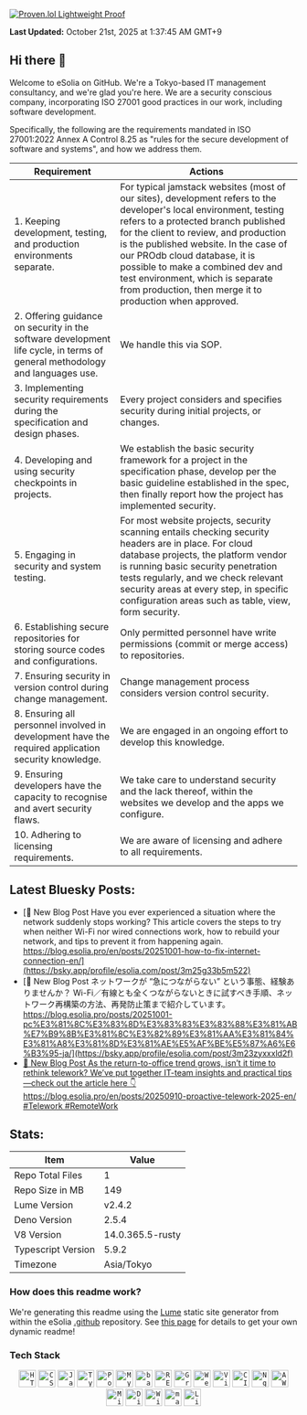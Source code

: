[![Proven.lol Lightweight Proof](https://img.shields.io/badge/Proven.lol-Lightweight_Proof-green?style=flat-square&logo=cachet)](https://proven.lol/fbd788)  
  
**Last Updated:** October 21st, 2025 at 1:37:45 AM GMT+9  


## Hi there 👋

Welcome to eSolia on GitHub. We're a Tokyo-based IT management consultancy, and we're glad you're here. We are a security conscious company, incorporating ISO 27001 good practices in our work, including software development. 

Specifically, the following are the requirements mandated in ISO 27001:2022 Annex A Control 8.25 as "rules for the secure development of software and systems", and how we address them. 

| Requirement | Actions |
| --- | --- |
| 1. Keeping development, testing, and production environments separate. | For typical jamstack websites (most of our sites), development refers to the developer's local environment, testing refers to a protected branch published for the client to review, and production is the published website. In the case of our PROdb cloud database, it is possible to make a combined dev and test environment, which is separate from production, then merge it to production when approved. |
| 2. Offering guidance on security in the software development life cycle, in terms of general methodology and languages use. | We handle this via SOP. |
| 3. Implementing security requirements during the specification and design phases. | Every project considers and specifies security during initial projects, or changes.  |
| 4. Developing and using security checkpoints in projects. | We establish the basic security framework for a project in the specification phase, develop per the basic guideline established in the spec, then finally report how the project has implemented security. |
| 5. Engaging in security and system testing. | For most website projects, security scanning entails checking security headers are in place. For cloud database projects, the platform vendor is running basic security penetration tests regularly, and we check relevant security areas at every step, in specific configuration areas such as table, view, form security. |
| 6. Establishing secure repositories for storing source codes and configurations. | Only permitted personnel have write permissions (commit or merge access) to repositories. |
| 7. Ensuring security in version control during change management. | Change management process considers version control security. |
| 8. Ensuring all personnel involved in development have the required application security knowledge. | We are engaged in an ongoing effort to develop this knowledge. |
| 9. Ensuring developers have the capacity to recognise and avert security flaws. | We take care to understand security and the lack thereof, within the websites we develop and the apps we configure. |
| 10. Adhering to licensing requirements. | We are aware of licensing and adhere to all requirements. |

## Latest Bluesky Posts:
* [📣 New Blog Post &#xA;Have you ever experienced a situation where the network suddenly stops working?&#xA;This article covers the steps to try when neither Wi-Fi nor wired connections work, how to rebuild your network, and tips to prevent it from happening again.&#xA;https://blog.esolia.pro/en/posts/20251001-how-to-fix-internet-connection-en/](https://bsky.app/profile/esolia.com/post/3m25g33b5m522)
* [📣 New Blog Post &#xA;ネットワークが “急につながらない” という事態、経験ありませんか？ Wi-Fi／有線とも全くつながらないときに試すべき手順、ネットワーク再構築の方法、再発防止策まで紹介しています。 https://blog.esolia.pro/posts/20251001-pc%E3%81%8C%E3%83%8D%E3%83%83%E3%83%88%E3%81%AB%E7%B9%8B%E3%81%8C%E3%82%89%E3%81%AA%E3%81%84%E3%81%A8%E3%81%8D%E3%81%AE%E5%AF%BE%E5%87%A6%E6%B3%95-ja/](https://bsky.app/profile/esolia.com/post/3m23zyxxxld2f)
* [📣 New Blog Post &#xA;As the return-to-office trend grows, isn’t it time to rethink telework?&#xA;We’ve put together IT-team insights and practical tips—check out the article here 👇&#xA;https://blog.esolia.pro/en/posts/20250910-proactive-telework-2025-en/ &#xA;#Telework #RemoteWork](https://bsky.app/profile/esolia.com/post/3lyimbmzjgw2g)


## Stats:

| Item | Value |
| --- | --- |
| Repo Total Files | 1 |
| Repo Size in MB | 149 |
| Lume Version | v2.4.2 |
| Deno Version | 2.5.4 |
| V8 Version | 14.0.365.5-rusty |
| Typescript Version | 5.9.2 |
| Timezone | Asia/Tokyo |

### How does this readme work? 

We're generating this readme using the [Lume](https://lume.land/) static site generator from within the eSolia [.github](https://github.com/esolia/.github) repository. See [this page](https://rickcogley.github.io/rickcogley/) for details to get your own dynamic readme! 

### Tech Stack

<div align="center">
	<code><img width="30" src="https://user-images.githubusercontent.com/25181517/192158954-f88b5814-d510-4564-b285-dff7d6400dad.png" alt="HTML" title="HTML"/></code>
	<code><img width="30" src="https://user-images.githubusercontent.com/25181517/183898674-75a4a1b1-f960-4ea9-abcb-637170a00a75.png" alt="CSS" title="CSS"/></code>
	<code><img width="30" src="https://user-images.githubusercontent.com/25181517/117447155-6a868a00-af3d-11eb-9cfe-245df15c9f3f.png" alt="JavaScript" title="JavaScript"/></code>
	<code><img width="30" src="https://user-images.githubusercontent.com/25181517/183890598-19a0ac2d-e88a-4005-a8df-1ee36782fde1.png" alt="TypeScript" title="TypeScript"/></code>
	<code><img width="30" src="https://user-images.githubusercontent.com/25181517/117208740-bfb78400-adf5-11eb-97bb-09072b6bedfc.png" alt="PostgreSQL" title="PostgreSQL"/></code>
	<code><img width="30" src="https://user-images.githubusercontent.com/25181517/183896128-ec99105a-ec1a-4d85-b08b-1aa1620b2046.png" alt="MySQL" title="MySQL"/></code>
	<code><img width="30" src="https://user-images.githubusercontent.com/25181517/192158606-7c2ef6bd-6e04-47cf-b5bc-da2797cb5bda.png" alt="bash" title="bash"/></code>
	<code><img width="30" src="https://user-images.githubusercontent.com/25181517/192107858-fe19f043-c502-4009-8c47-476fc89718ad.png" alt="REST" title="REST"/></code>
	<code><img width="30" src="https://user-images.githubusercontent.com/25181517/192107856-aa92c8b1-b615-47c3-9141-ed0d29a90239.png" alt="GraphQL" title="GraphQL"/></code>
	<code><img width="30" src="https://user-images.githubusercontent.com/25181517/192108893-b1eed3c7-b2c4-4e1c-9e9f-c7e83637b33d.png" alt="WebStorm" title="WebStorm"/></code>
	<code><img width="30" src="https://user-images.githubusercontent.com/25181517/192108891-d86b6220-e232-423a-bf5f-90903e6887c3.png" alt="Visual Studio Code" title="Visual Studio Code"/></code>
	<code><img width="30" src="https://user-images.githubusercontent.com/25181517/183868728-b2e11072-00a5-47e2-8a4e-4ebbb2b8c554.png" alt="CI/CD" title="CI/CD"/></code>
	<code><img width="30" src="https://user-images.githubusercontent.com/25181517/183345125-9a7cd2e6-6ad6-436f-8490-44c903bef84c.png" alt="Nginx" title="Nginx"/></code>
	<code><img width="30" src="https://user-images.githubusercontent.com/25181517/183896132-54262f2e-6d98-41e3-8888-e40ab5a17326.png" alt="AWS" title="AWS"/></code>
	<code><img width="30" src="https://user-images.githubusercontent.com/25181517/183911544-95ad6ba7-09bf-4040-ac44-0adafedb9616.png" alt="Microsoft Azure" title="Microsoft Azure"/></code>
	<code><img width="30" src="https://github.com/user-attachments/assets/f3bee16b-3609-489f-9445-d08c0a52468b" alt="Digital Ocean" title="Digital Ocean"/></code>
	<code><img width="30" src="https://user-images.githubusercontent.com/25181517/186884150-05e9ff6d-340e-4802-9533-2c3f02363ee3.png" alt="Windows" title="Windows"/></code>
	<code><img width="30" src="https://user-images.githubusercontent.com/25181517/186884152-ae609cca-8cf1-4175-8d60-1ce1fa078ca2.png" alt="macOS" title="macOS"/></code>
	<code><img width="30" src="https://github.com/marwin1991/profile-technology-icons/assets/76662862/2481dc48-be6b-4ebb-9e8c-3b957efe69fa" alt="Linux" title="Linux"/></code>
</div>


